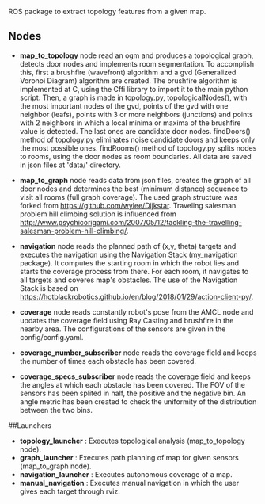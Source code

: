 ROS package to extract topology features from a given map.

## Nodes
* **map_to_topology** node read an ogm and produces a topological graph, detects door nodes and implements room segmentation.
To accomplish this, first a brushfire (wavefront) algorithm and a gvd (Generalized Voronoi Diagram) algorithm are created.
The brushfire algorithm is implemented at C, using the Cffi library to import it to the main python script.
Then, a graph is made in topology.py, topologicalNodes(), with the most important nodes of the gvd, points of the gvd with one neighbor (leafs), points with 3 or more neighbors (junctions) and points with 2 neighbors in which a local minima or maxima of the brushfire value is detected. The last ones are candidate door nodes.
findDoors() method of topology.py eliminates noise candidate doors and keeps only the most possible ones.
findRooms() method of topology.py splits nodes to rooms, using the door nodes as room boundaries.
All data are saved in json files at 'data/' directory.

* **map_to_graph** node reads data from json files, creates the graph of all door nodes and determines the best (minimum distance) sequence to visit all rooms (full graph coverage).
The used graph structure was forked from https://github.com/wylee/Dijkstar. Traveling salesman problem hill climbing solution is influenced from http://www.psychicorigami.com/2007/05/12/tackling-the-travelling-salesman-problem-hill-climbing/.

* **navigation** node reads the planned path of (x,y, theta) targets and executes the navigation using the Navigation Stack (my_navigation package). It computes the starting room in which the robot lies and starts the coverage process from there. For each room, it navigates to all targets and coveres map's obstacles. The use of the Navigation Stack is based on https://hotblackrobotics.github.io/en/blog/2018/01/29/action-client-py/.

* **coverage** node reads constantly robot's pose from the AMCL node and updates the coverage field using Ray Casting and brushfire in the nearby area. The configurations of the sensors are given in the config/config.yaml.

* **coverage_number_subscriber** node reads the coverage field and keeps the number of times each obstacle has been covered.

* **coverage_specs_subscriber** node reads the coverage field and keeps the angles at which each obstacle has been covered. The FOV of the sensors has been splited in half, the positive and the negative bin. An angle metric has been created to check the uniformity of the distribution between the two bins.


##Launchers
* **topology_launcher** : Executes topological analysis (map_to_topology node).
* **graph_launcher** : Executes path planning of map for given sensors (map_to_graph node).
* **navigation_launcher** : Executes autonomous coverage of a map.
* **manual_navigation** : Executes manual navigation in which the user gives each target through rviz.
